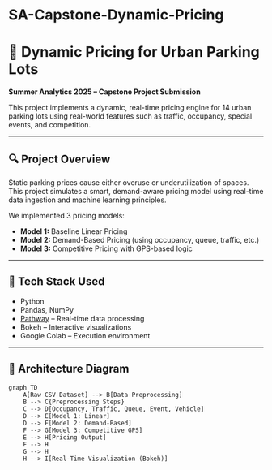 # SA-Capstone-Dynamic-Pricing
# 🚗 Dynamic Pricing for Urban Parking Lots

**Summer Analytics 2025 – Capstone Project Submission**

This project implements a dynamic, real-time pricing engine for 14 urban parking lots using real-world features such as traffic, occupancy, special events, and competition.

---

## 🔍 Project Overview

Static parking prices cause either overuse or underutilization of spaces. This project simulates a smart, demand-aware pricing model using real-time data ingestion and machine learning principles.

We implemented 3 pricing models:
- **Model 1:** Baseline Linear Pricing
- **Model 2:** Demand-Based Pricing (using occupancy, queue, traffic, etc.)
- **Model 3:** Competitive Pricing with GPS-based logic

---

## 🧰 Tech Stack Used

- Python
- Pandas, NumPy
- [Pathway](https://pathway.com) – Real-time data processing
- Bokeh – Interactive visualizations
- Google Colab – Execution environment

---

## 🧱 Architecture Diagram

```mermaid
graph TD
    A[Raw CSV Dataset] --> B[Data Preprocessing]
    B --> C{Preprocessing Steps}
    C --> D[Occupancy, Traffic, Queue, Event, Vehicle]
    D --> E[Model 1: Linear]
    D --> F[Model 2: Demand-Based]
    F --> G[Model 3: Competitive GPS]
    E --> H[Pricing Output]
    F --> H
    G --> H
    H --> I[Real-Time Visualization (Bokeh)]
